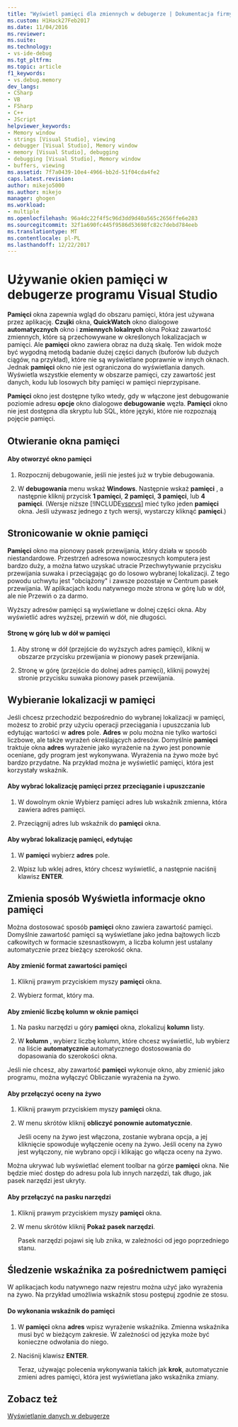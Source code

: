 ```yaml
---
title: "Wyświetl pamięci dla zmiennych w debugerze | Dokumentacja firmy Microsoft"
ms.custom: H1Hack27Feb2017
ms.date: 11/04/2016
ms.reviewer: 
ms.suite: 
ms.technology:
- vs-ide-debug
ms.tgt_pltfrm: 
ms.topic: article
f1_keywords:
- vs.debug.memory
dev_langs:
- CSharp
- VB
- FSharp
- C++
- JScript
helpviewer_keywords:
- Memory window
- strings [Visual Studio], viewing
- debugger [Visual Studio], Memory window
- memory [Visual Studio], debugging
- debugging [Visual Studio], Memory window
- buffers, viewing
ms.assetid: 7f7a0439-10e4-4966-bb2d-51f04cda4fe2
caps.latest.revision: 
author: mikejo5000
ms.author: mikejo
manager: ghogen
ms.workload:
- multiple
ms.openlocfilehash: 96a4dc22f4f5c96d3dd9d40a565c2656ffe6e283
ms.sourcegitcommit: 32f1a690fc445f9586d53698fc82c7debd784eeb
ms.translationtype: MT
ms.contentlocale: pl-PL
ms.lasthandoff: 12/22/2017
---
```

# <a name="use-the-memory-windows-in-the-visual-studio-debugger"></a>Używanie okien pamięci w debugerze programu Visual Studio
**Pamięci** okna zapewnia wgląd do obszaru pamięci, która jest używana przez aplikację. **Czujki** okna, **QuickWatch** okno dialogowe **automatycznych** okno i **zmiennych lokalnych** okna Pokaż zawartość zmiennych, które są przechowywane w określonych lokalizacjach w pamięci. Ale **pamięci** okno zawiera obraz na dużą skalę. Ten widok może być wygodną metodą badanie dużej części danych (buforów lub dużych ciągów, na przykład), które nie są wyświetlane poprawnie w innych oknach. Jednak **pamięci** okno nie jest ograniczona do wyświetlania danych. Wyświetla wszystkie elementy w obszarze pamięci, czy zawartość jest danych, kodu lub losowych bity pamięci w pamięci nieprzypisane.  
  
 **Pamięci** okno jest dostępne tylko wtedy, gdy w włączone jest debugowanie poziomie adresu **opcje** okno dialogowe **debugowanie** węzła. **Pamięci** okno nie jest dostępna dla skryptu lub SQL, które języki, które nie rozpoznają pojęcie pamięci.  
  
## <a name="opening-a-memory-window"></a>Otwieranie okna pamięci  
  
#### <a name="to-open-a-memory-window"></a>Aby otworzyć okno pamięci  
  
1.  Rozpocznij debugowanie, jeśli nie jesteś już w trybie debugowania.  
  
2.  W **debugowania** menu wskaż **Windows**. Następnie wskaż **pamięci** , a następnie kliknij przycisk **1 pamięci**, **2 pamięci**, **3 pamięci**, lub **4 pamięci**. (Wersje niższe [!INCLUDE[vsprvs](../code-quality/includes/vsprvs_md.md)] mieć tylko jeden **pamięci** okna. Jeśli używasz jednego z tych wersji, wystarczy kliknąć **pamięci**.)  
  
## <a name="paging-in-the-memory-window"></a>Stronicowanie w oknie pamięci  
 **Pamięci** okno ma pionowy pasek przewijania, który działa w sposób niestandardowe. Przestrzeń adresowa nowoczesnych komputera jest bardzo duży, a można łatwo uzyskać utracie Przechwytywanie przycisku przewijania suwaka i przeciągając go do losowo wybranej lokalizacji. Z tego powodu uchwytu jest "obciążony" i zawsze pozostaje w Centrum pasek przewijania. W aplikacjach kodu natywnego może strona w górę lub w dół, ale nie Przewiń o za darmo.  
  
 Wyższy adresów pamięci są wyświetlane w dolnej części okna. Aby wyświetlić adres wyższej, przewiń w dół, nie długości.  
  
#### <a name="to-page-up-or-down-in-memory"></a>Stronę w górę lub w dół w pamięci  
  
1.  Aby stronę w dół (przejście do wyższych adres pamięci), kliknij w obszarze przycisku przewijania w pionowy pasek przewijania.  
  
2.  Stronę w górę (przejście do dolnej adres pamięci), kliknij powyżej stronie przycisku suwaka pionowy pasek przewijania.  
  
## <a name="selecting-a-memory-location"></a>Wybieranie lokalizacji w pamięci  
 Jeśli chcesz przechodzić bezpośrednio do wybranej lokalizacji w pamięci, możesz to zrobić przy użyciu operacji przeciągania i upuszczania lub edytując wartości w **adres** pole. **Adres** w polu można nie tylko wartości liczbowe, ale także wyrażeń określających adresów. Domyślnie **pamięci** traktuje okna **adres** wyrażenie jako wyrażenie na żywo jest ponownie oceniane, gdy program jest wykonywana. Wyrażenia na żywo może być bardzo przydatne. Na przykład można je wyświetlić pamięci, która jest korzystały wskaźnik.  
  
#### <a name="to-select-a-memory-location-by-dragging-and-dropping"></a>Aby wybrać lokalizację pamięci przez przeciąganie i upuszczanie  
  
1.  W dowolnym oknie Wybierz pamięci adres lub wskaźnik zmienna, która zawiera adres pamięci.  
  
2.  Przeciągnij adres lub wskaźnik do **pamięci** okna.  
  
#### <a name="to-select-a-memory-location-by-editing"></a>Aby wybrać lokalizację pamięci, edytując  
  
1.  W **pamięci** wybierz **adres** pole.  
  
2.  Wpisz lub wklej adres, który chcesz wyświetlić, a następnie naciśnij klawisz **ENTER**.  
  
## <a name="changing-the-way-the-memory-window-displays-information"></a>Zmienia sposób Wyświetla informacje okno pamięci  
 Można dostosować sposób **pamięci** okno zawiera zawartość pamięci. Domyślnie zawartość pamięci są wyświetlane jako jedna bajtowych liczb całkowitych w formacie szesnastkowym, a liczba kolumn jest ustalany automatycznie przez bieżący szerokość okna.  
  
#### <a name="to-change-the-format-of-the-memory-contents"></a>Aby zmienić format zawartości pamięci  
  
1.  Kliknij prawym przyciskiem myszy **pamięci** okna.  
  
2.  Wybierz format, który ma.  
  
#### <a name="to-change-the-number-of-columns-in-the-memory-window"></a>Aby zmienić liczbę kolumn w oknie pamięci  
  
1.  Na pasku narzędzi u góry **pamięci** okna, zlokalizuj **kolumn** listy.  
  
2.  W **kolumn** , wybierz liczbę kolumn, które chcesz wyświetlić, lub wybierz na liście **automatycznie** automatycznego dostosowania do dopasowania do szerokości okna.  
  
 Jeśli nie chcesz, aby zawartość **pamięci** wykonuje okno, aby zmienić jako programu, można wyłączyć Obliczanie wyrażenia na żywo.  
  
#### <a name="to-toggle-live-evaluation"></a>Aby przełączyć oceny na żywo  
  
1.  Kliknij prawym przyciskiem myszy **pamięci** okna.  
  
2.  W menu skrótów kliknij **obliczyć ponownie automatycznie**.  
  
     Jeśli oceny na żywo jest włączona, zostanie wybrana opcja, a jej kliknięcie spowoduje wyłączenie oceny na żywo. Jeśli oceny na żywo jest wyłączony, nie wybrano opcji i klikając go włącza oceny na żywo.  
  
 Można ukrywać lub wyświetlać element toolbar na górze **pamięci** okna. Nie będzie mieć dostęp do adresu pola lub innych narzędzi, tak długo, jak pasek narzędzi jest ukryty.  
  
#### <a name="to-toggle-the-toolbar"></a>Aby przełączyć na pasku narzędzi  
  
1.  Kliknij prawym przyciskiem myszy **pamięci** okna.  
  
2.  W menu skrótów kliknij **Pokaż pasek narzędzi**.  
  
     Pasek narzędzi pojawi się lub znika, w zależności od jego poprzedniego stanu.  
  
## <a name="following-a-pointer-through-memory"></a>Śledzenie wskaźnika za pośrednictwem pamięci  
 W aplikacjach kodu natywnego nazw rejestru można użyć jako wyrażenia na żywo. Na przykład umożliwia wskaźnik stosu postępuj zgodnie ze stosu.  
  
#### <a name="to-follow-a-pointer-through-memory"></a>Do wykonania wskaźnik do pamięci  
  
1.  W **pamięci** okna **adres** wpisz wyrażenie wskaźnika. Zmienna wskaźnika musi być w bieżącym zakresie. W zależności od języka może być konieczne odwołania do niego.  
  
2.  Naciśnij klawisz **ENTER**.  
  
     Teraz, używając polecenia wykonywania takich jak **krok**, automatycznie zmieni adres pamięci, która jest wyświetlana jako wskaźnika zmiany.  
  
## <a name="see-also"></a>Zobacz też  
 [Wyświetlanie danych w debugerze](../debugger/viewing-data-in-the-debugger.md)